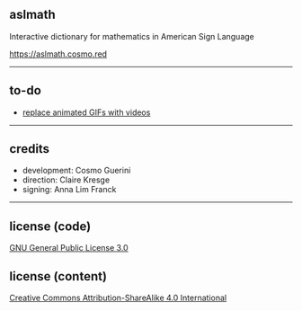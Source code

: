## aslmath

Interactive dictionary for mathematics in American Sign Language

https://aslmath.cosmo.red

---

## to-do
* [replace animated GIFs with videos](https://developers.google.com/web/fundamentals/performance/optimizing-content-efficiency/replace-animated-gifs-with-video/)

---

## credits
* development: Cosmo Guerini
* direction: Claire Kresge
* signing: Anna Lim Franck

---

## license (code)

[GNU General Public License 3.0](LICENSE)

## license (content)

[Creative Commons Attribution-ShareAlike 4.0 International](LICENSE-CONTENT)
